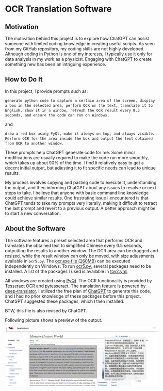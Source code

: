 # OCR Translation Software

## Motivation
The motivation behind this project is to explore how ChatGPT can assist someone with limited coding knowledge in creating useful scripts. As seen from my GitHub repository, my coding skills are not highly developed. Although coding in Python is one of my interests, I typically use it only for data analysis in my work as a physicist. Engaging with ChatGPT to create something new has been an intriguing experience.

## How to Do It
In this project, I provide prompts such as:
```
generate python code to capture a certain area of the screen, display a box in the selected area, perform OCR on the text, translate it to English, show it in a window, refresh the OCR result every 0.5 seconds, and ensure the code can run on Windows.
```
and
```
draw a red box using PyQt, make it always on top, and always visible. Perform OCR for the area inside the box and output the text obtained from OCR to another window.
```

These prompts help ChatGPT generate code for me. Some minor modifications are usually required to make the code run more smoothly, which takes up about 90% of the time. I find it relatively easy to get a decent initial output, but adjusting it to fit specific needs can lead to unique results.

My process involves copying and pasting code to execute it, understanding the output, and then informing ChatGPT about any issues to resolve or next steps to take. I believe that anyone with basic command line knowledge could achieve similar results. One frustrating issue I encountered is that ChatGPT tends to take my prompts very literally, making it difficult to retract the last prompt and revert to a previous output. A better approach might be to start a new conversation.

## About the Software
The software features a preset selected area that performs OCR and translates the obtained text to simplified Chinese every 0.5 seconds, outputting the results to another window. The OCR area can be dragged and resized, while the result window can only be moved, with size adjustments available in `ocr5.py`. The [ocr.exe file (260MB)](https://github.com/HaoleiH/ocr_test/releases/tag/ocr) can be executed independently on Windows. To run [ocr5.py](https://github.com/HaoleiH/ocr_test/blob/main/ocr5.py), several packages need to be installed. A list of the packages I used is available in [toy2.yml](https://github.com/HaoleiH/ocr_test/blob/main/toy2.yml).

All windows are created using [PyQt](https://pypi.org/project/PyQt5/). The OCR functionality is provided by [Tesseract OCR](https://github.com/tesseract-ocr/tesseract) and [pytesseract](https://pypi.org/project/pytesseract/). The translation feature is powered by [deep-translator](https://github.com/nidhaloff/deep-translator). I utilized the free plan of [ChatGPT](https://chatgpt.com) to generate this code, and I had no prior knowledge of these packages before this project. ChatGPT suggested these packages, which I then installed.

BTW, this file is also revised by ChatGPT.

Following picture shows a preview of the output.

![Preview of this software](./result.png)
